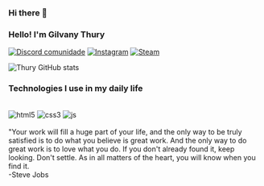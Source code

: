### Hi there 👋

### Hello! I'm Gilvany Thury 

[![Discord comunidade](https://img.shields.io/badge/Discord-7289DA?style=for-the-badge&logo=discord&logoColor=white)](https://discord.gg/neZ9UKE9QX)
[![Instagram](https://img.shields.io/badge/Instagram-E4405F?style=for-the-badge&logo=instagram&logoColor=white)](https://www.instagram.com/nine_thury_/)
[![Steam](https://img.shields.io/badge/Steam-000000?style=for-the-badge&logo=steam&logoColor=white
)](https://steamcommunity.com/profiles/76561198826910110/)

![Thury GitHub stats](https://github-readme-stats.vercel.app/api?username=Thurydev&show_icons=true&theme=radical)

### Technologies I use in my daily life

<div stile="display: display_block"><br/>
    <img aling= "center" alt="html5" src="https://img.shields.io/badge/HTML5-E34F26?style=for-the-badge&logo=html5&logoColor=white" />
     <img aling= "center" alt="css3" src="https://img.shields.io/badge/CSS3-1572B6?style=for-the-badge&logo=css3&logoColor=white" />
     <img aling= "center" alt="js" src="https://img.shields.io/badge/JavaScript-F7DF1E?style=for-the-badge&logo=javascript&logoColor=black" />
</div><br/>
"Your work will fill a huge part of your life, and the only way to be truly satisfied is to do what you believe is great work. And the only way to do great work is to love what you do. If you don't already found it, keep looking. Don't settle. As in all matters of the heart, you will know when you find it. <br/>
-Steve Jobs
